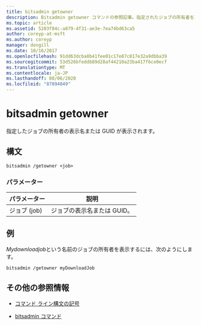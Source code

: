 ```yaml
---
title: bitsadmin getowner
description: Bitsadmin getowner コマンドの参照記事。指定されたジョブの所有者を取得します。
ms.topic: article
ms.assetid: 5203f84c-a879-4f31-ae3e-7ea74bd63ca5
author: coreyp-at-msft
ms.author: coreyp
manager: dongill
ms.date: 10/16/2017
ms.openlocfilehash: 91dd63dcba8b41fee01c17e87c817e32a9dbba39
ms.sourcegitcommit: 53d526bfeddb89d28af44210a23ba417f6ce0ecf
ms.translationtype: MT
ms.contentlocale: ja-JP
ms.lasthandoff: 08/06/2020
ms.locfileid: "87894049"
---
```

# <a name="bitsadmin-getowner"></a>bitsadmin getowner

指定したジョブの所有者の表示名または GUID が表示されます。

## <a name="syntax"></a>構文

```
bitsadmin /getowner <job>
```

### <a name="parameters"></a>パラメーター

| パラメーター | 説明 |
| -------------- | -------------- |
| ジョブ (job) | ジョブの表示名または GUID。 |

## <a name="examples"></a>例

*Mydownloadjob*という名前のジョブの所有者を表示するには、次のようにします。

```
bitsadmin /getowner myDownloadJob
```

## <a name="additional-references"></a>その他の参照情報

- [コマンド ライン構文の記号](command-line-syntax-key.md)

- [bitsadmin コマンド](bitsadmin.md)
